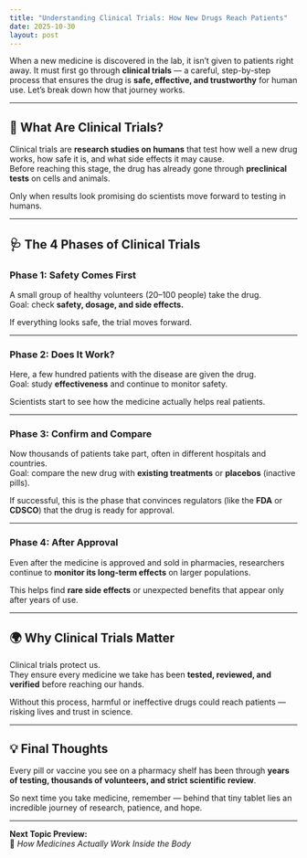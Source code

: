 ```yaml
---
title: "Understanding Clinical Trials: How New Drugs Reach Patients"
date: 2025-10-30
layout: post
---
```


When a new medicine is discovered in the lab, it isn’t given to patients right away. It must first go through **clinical trials** — a careful, step-by-step process that ensures the drug is **safe, effective, and trustworthy** for human use. Let’s break down how that journey works.

---

## 🧪 What Are Clinical Trials?

Clinical trials are **research studies on humans** that test how well a new drug works, how safe it is, and what side effects it may cause.  
Before reaching this stage, the drug has already gone through **preclinical tests** on cells and animals.

Only when results look promising do scientists move forward to testing in humans.

---

## 🩺 The 4 Phases of Clinical Trials

### **Phase 1: Safety Comes First**
A small group of healthy volunteers (20–100 people) take the drug.  
Goal: check **safety, dosage, and side effects.**

If everything looks safe, the trial moves forward.

---

### **Phase 2: Does It Work?**
Here, a few hundred patients with the disease are given the drug.  
Goal: study **effectiveness** and continue to monitor safety.

Scientists start to see how the medicine actually helps real patients.

---

### **Phase 3: Confirm and Compare**
Now thousands of patients take part, often in different hospitals and countries.  
Goal: compare the new drug with **existing treatments** or **placebos** (inactive pills).

If successful, this is the phase that convinces regulators (like the **FDA** or **CDSCO**) that the drug is ready for approval.

---

### **Phase 4: After Approval**
Even after the medicine is approved and sold in pharmacies, researchers continue to **monitor its long-term effects** on larger populations.

This helps find **rare side effects** or unexpected benefits that appear only after years of use.

---

## 🌍 Why Clinical Trials Matter

Clinical trials protect us.  
They ensure every medicine we take has been **tested, reviewed, and verified** before reaching our hands.

Without this process, harmful or ineffective drugs could reach patients — risking lives and trust in science.

---

## 💡 Final Thoughts

Every pill or vaccine you see on a pharmacy shelf has been through **years of testing, thousands of volunteers, and strict scientific review**.

So next time you take medicine, remember — behind that tiny tablet lies an incredible journey of research, patience, and hope.

---

**Next Topic Preview:**  
🧫 *How Medicines Actually Work Inside the Body*
